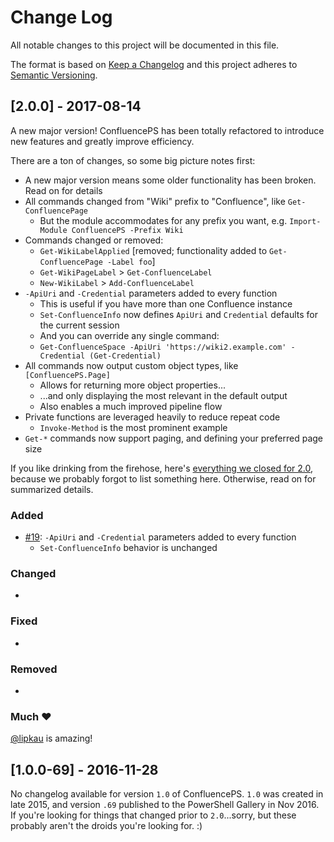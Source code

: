 # Change Log

All notable changes to this project will be documented in this file.

The format is based on [Keep a Changelog](http://keepachangelog.com/)
and this project adheres to [Semantic Versioning](http://semver.org/).

## [2.0.0] - 2017-08-14
A new major version! ConfluencePS has been totally refactored to introduce new features and greatly improve efficiency.

There are a ton of changes, so some big picture notes first:

- A new major version means some older functionality has been broken. Read on for details
- All commands changed from "Wiki" prefix to "Confluence", like `Get-ConfluencePage`
  - But the module accommodates for any prefix you want, e.g. `Import-Module ConfluencePS -Prefix Wiki`
- Commands changed or removed:
  - `Get-WikiLabelApplied` [removed; functionality added to `Get-ConfluencePage -Label foo`]
  - `Get-WikiPageLabel` > `Get-ConfluenceLabel`
  - `New-WikiLabel` > `Add-ConfluenceLabel`
- `-ApiUri` and `-Credential` parameters added to every function
  - This is useful if you have more than one Confluence instance
  - `Set-ConfluenceInfo` now defines `ApiUri` and `Credential` defaults for the current session
  - And you can override any single command:
  - `Get-ConfluenceSpace -ApiUri 'https://wiki2.example.com' -Credential (Get-Credential)`
- All commands now output custom object types, like `[ConfluencePS.Page]`
  - Allows for returning more object properties...
  - ...and only displaying the most relevant in the default output
  - Also enables a much improved pipeline flow
- Private functions are leveraged heavily to reduce repeat code
  - `Invoke-Method` is the most prominent example
- `Get-*` commands now support paging, and defining your preferred page size

If you like drinking from the firehose, here's [everything we closed for 2.0], because we probably forgot to list something here. Otherwise, read on for summarized details.

### Added
- [#19][issue-19]: `-ApiUri` and `-Credential` parameters added to every function
  - `Set-ConfluenceInfo` behavior is unchanged

### Changed
- 

### Fixed
- 

### Removed
- 

### Much ❤
[@lipkau](https://github.com/lipkau) is amazing!


## [1.0.0-69] - 2016-11-28
No changelog available for version `1.0` of ConfluencePS. `1.0` was created in late 2015, and version `.69` published to the PowerShell Gallery in Nov 2016. If you're looking for things that changed prior to `2.0`...sorry, but these probably aren't the droids you're looking for. :)



[everything we closed for 2.0]: https://github.com/AtlassianPS/ConfluencePS/issues?utf8=%E2%9C%93&q=closed%3A2017-04-01..2017-08-14

[issue-19]: https://github.com/AtlassianPS/ConfluencePS/issues/19
